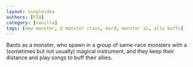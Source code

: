 ```yaml
---
layout: singleidea
authors: [FIQ]
category: [vanilla]
tags: [new monster, @ monster class, bard, monster ai, ally buffs]
---
```

Bards as a monster, who spawn in a group of same-race monsters with a (sometimes but not usually) magical instrument, and they keep their distance and play songs to buff their allies.
